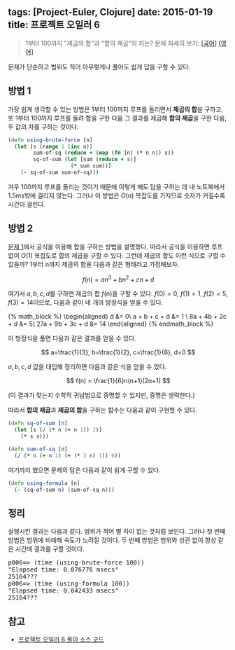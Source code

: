 tags: [Project-Euler, Clojure]
date: 2015-01-19
title: 프로젝트 오일러 6
---
> 1부터 100까지 "제곱의 합"과 "합의 제곱"의 차는?
> 문제 자세히 보기: [[국어]](http://euler.synap.co.kr/prob_detail.php?id=6) [[영어]](https://projecteuler.net/problem=6)

문제가 단순하고 범위도 적어 아무렇게나 풀어도 쉽게 답을 구할 수 있다.<!--more-->

## 방법 1
가장 쉽게 생각할 수 있는 방법은 1부터 100까지 루프를 돌리면서 **제곱의 합**을 구하고, 또 1부터 100까지 루프를 돌려 합을 구한 다음 그 결과를 제곱해 **합의 제곱**을 구한 다음, 두 값의 차를 구하는 것이다.

```clojure
(defn using-brute-force [n]
  (let [s (range 1 (inc n))
        sum-of-sq (reduce + (map (fn [n] (* n n)) s))
        sq-of-sum (let [sum (reduce + s)]
                    (* sum sum))]
    (- sq-of-sum sum-of-sq)))
```

겨우 100까지 루프를 돌리는 것이기 때문에 이렇게 해도 답을 구하는 데 내 노트북에서 1.5ms밖에 걸리지 않는다. 그러나 이 방법은 $O(n)$ 복잡도를 가지므로 숫자가 커질수록 시간이 걸린다.

## 방법 2
[문제 1](/2015/01/01/project-euler-001/)에서 공식을 이용해 합을 구하는 방법을 설명했다. 따라서 공식을 이용하면 루프 없이 $O(1)$ 복잡도로 합의 제곱을 구할 수 있다. 그런데 제곱의 합도 이런 식으로 구할 수 있을까? 1부터 n까지 제곱의 합을 다음과 같은 형태라고 가정해보자.

$$
f(n) = an^3 + bn^2 + cn + d
$$

여기서 $a, b, c, d$를 구하면 제곱의 합 $f(n)$을 구할 수 있다. $f(0) = 0$, $f(1) = 1$, $f(2) = 5$, $f(3) = 14$이므로, 다음과 같이 네 개의 방정식을 얻을 수 있다.

{% math_block %}
\begin{aligned}
d &= 0\\
a + b + c + d &= 1 \\
8a + 4b + 2c + d &= 5\\
27a + 9b + 3c + d &= 14
\end{aligned}
{% endmath_block %}

이 방정식을 풀면 다음과 같은 결과를 얻을 수 있다.

$$
a=\frac{1}{3}, b=\frac{1}{2}, c=\frac{1}{6}, d=0
$$

$a, b, c, d$ 값을 대입해 정리하면 다음과 같은 식을 얻을 수 있다.

$$
f(n) = \frac{1}{6}n(n+1)(2n+1)
$$

(이 결과가 맞는지 수학적 귀납법으로 증명할 수 있지만, 증명은 생략한다.)

따라서 **합의 제곱**과 **제곱의 합**을 구하는 함수는 다음과 같이 구현할 수 있다.

```clojure
(defn sq-of-sum [n]
  (let [s (/ (* n (+ n 1)) 2)]
    (* s s)))

(defn sum-of-sq [n]
  (/ (* n (+ n 1) (+ (* 2 n) 1)) 6))
```

여기까지 했으면 문제의 답은 다음과 같이 쉽게 구할 수 있다.

```clojure
(defn using-formula [n]
  (- (sq-of-sum n) (sum-of-sq n)))
```

## 정리
실행시킨 결과는 다음과 같다. 범위가 적어 별 차이 없는 것처럼 보인다. 그러나 첫 번째 방법은 범위에 비례해 속도가 느려질 것이다. 두 번째 방법은 범위와 상관 없이 항상 같은 시간에 결과를 구할 것이다.
<pre class="console">
p006=> (time (using-brute-force 100))
"Elapsed time: 0.076776 msecs"
25164???
p006=> (time (using-formula 100))
"Elapsed time: 0.042433 msecs"
25164???
</pre>

## 참고
* [프로젝트 오일러 6 풀이 소스 코드](https://github.com/ntalbs/euler/blob/master/src/p006.clj)
